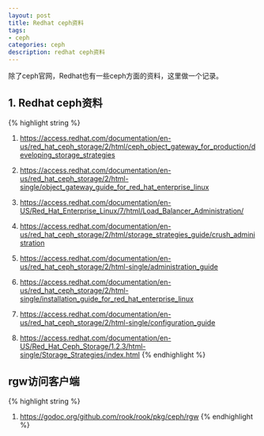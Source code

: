 ```yaml
---
layout: post
title: Redhat ceph资料
tags:
- ceph
categories: ceph
description: redhat ceph资料
---
```


除了ceph官网，Redhat也有一些ceph方面的资料，这里做一个记录。

<!-- more -->

## 1. Redhat ceph资料
{% highlight string %}
1. https://access.redhat.com/documentation/en-us/red_hat_ceph_storage/2/html/ceph_object_gateway_for_production/developing_storage_strategies

2. https://access.redhat.com/documentation/en-us/red_hat_ceph_storage/2/html-single/object_gateway_guide_for_red_hat_enterprise_linux

3. https://access.redhat.com/documentation/en-US/Red_Hat_Enterprise_Linux/7/html/Load_Balancer_Administration/

4. https://access.redhat.com/documentation/en-us/red_hat_ceph_storage/2/html/storage_strategies_guide/crush_administration

5. https://access.redhat.com/documentation/en-us/red_hat_ceph_storage/2/html-single/administration_guide

6. https://access.redhat.com/documentation/en-us/red_hat_ceph_storage/2/html-single/installation_guide_for_red_hat_enterprise_linux

7. https://access.redhat.com/documentation/en-us/red_hat_ceph_storage/2/html-single/configuration_guide

8. https://access.redhat.com/documentation/en-US/Red_Hat_Ceph_Storage/1.2.3/html-single/Storage_Strategies/index.html
{% endhighlight %}



## rgw访问客户端

{% highlight string %}
1. https://godoc.org/github.com/rook/rook/pkg/ceph/rgw
{% endhighlight %}


<br />
<br />
<br />

